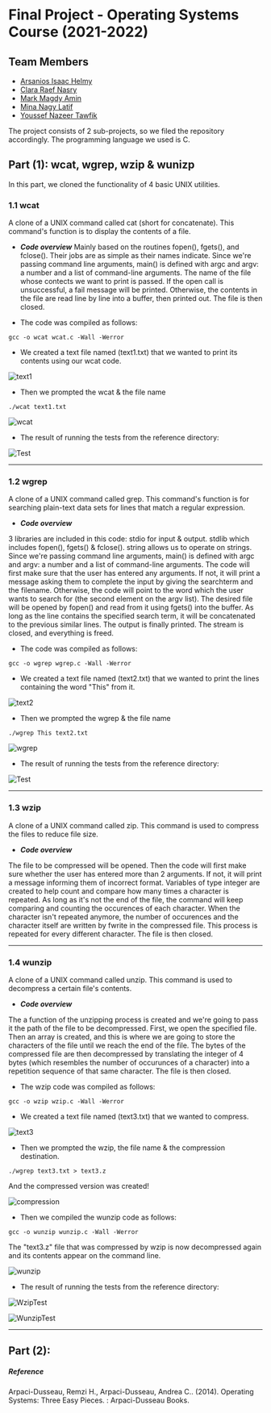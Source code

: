# Final Project - Operating Systems Course (2021-2022)
## Team Members
- [Arsanios Isaac Helmy](https://github.com/arsaniisaac)
- [Clara Raef Nasry](https://github.com/Clara-Raef)
- [Mark Magdy Amin](https://github.com/markmagdy822000)
- [Mina Nagy Latif](https://github.com/MinaNagyLatif)
- [Youssef Nazeer Tawfik](https://github.com/Yousef-nazeer)

The project consists of 2 sub-projects, so we filed the repository accordingly. 
The programming language we used is C.


## Part (1): wcat, wgrep, wzip & wunizp
In this part, we cloned the functionality of 4 basic UNIX utilities.


### 1.1 wcat

A clone of a UNIX command called cat (short for concatenate). This command's function is to display the contents of a file.

- ***Code overview***
Mainly based on the routines fopen(), fgets(), and fclose(). Their jobs are as simple as their names indicate.
Since we're passing command line arguments, main() is defined with argc and argv: a number and a list of command-line arguments.
The name of the file whose contects we want to print is passed. If the open call is unsuccessful, a fail message will be printed. Otherwise, the contents in the file are read line by line into a buffer, then printed out. The file is then closed.

- The code was compiled as follows:

```
gcc -o wcat wcat.c -Wall -Werror
```

- We created a text file named (text1.txt) that we wanted to print its contents using our wcat code.

![text1](https://github.com/Clara-Raef/OS-Final-Project/blob/main/Part%201/wcat/test/WCAT%20-%20Text%20file.png)

- Then we prompted the wcat & the file name

```
./wcat text1.txt
```

![wcat](https://github.com/Clara-Raef/OS-Final-Project/blob/main/Part%201/wcat/test/WCAT.png)

- The result of running the tests from the reference directory:

![Test](https://github.com/Clara-Raef/OS-Final-Project/blob/main/Part%201/wcat/test/WCAT%20TEST.jpeg)
_____________________________________________________________________________________________________________________________________________

### 1.2 wgrep

A clone of a UNIX command called grep. This command's function is for searching plain-text data sets for lines that match a regular expression.

- ***Code overview***

3 libraries are included in this code: stdio for input & output. stdlib which includes fopen(), fgets() & fclose(). string allows us to operate on strings.
Since we're passing command line arguments, main() is defined with argc and argv: a number and a list of command-line arguments.
The code will first make sure that the user has entered any arguments. If not, it will print a message asking them to complete the input by giving the searchterm and the filename. Otherwise, the code will point to the word which the user wants to search for (the second element on the argv list). The desired file will be opened by fopen() and read from it using fgets() into the buffer. As long as the line contains the specified search term, it will be concatenated to the previous similar lines. The output is finally printed. The stream is closed, and everything is freed.

- The code was compiled as follows:

```
gcc -o wgrep wgrep.c -Wall -Werror
```

- We created a text file named (text2.txt) that we wanted to print the lines containing the word "This" from it.

![text2](https://github.com/Clara-Raef/OS-Final-Project/blob/main/Part%201/wgrep/test/WGREP%20-%20Text%20file.png)

- Then we prompted the wgrep & the file name

```
./wgrep This text2.txt
```

![wgrep](https://github.com/Clara-Raef/OS-Final-Project/blob/main/Part%201/wgrep/test/WGREP.png)

- The result of running the tests from the reference directory:

![Test](https://github.com/Clara-Raef/OS-Final-Project/blob/main/Part%201/wgrep/test/WGREP%20TEST.jpeg)
_____________________________________________________________________________________________________________________________________________

### 1.3 wzip

A clone of a UNIX command called zip. This command is used to compress the files to reduce file size.

- ***Code overview***

The file to be compressed will be opened. Then the code will first make sure whether the user has entered more than 2 arguments. If not, it will print a message informing them of incorrect format. Variables of type integer are created to help count and compare how many times a character is repeated. As long as it's not the end of the file, the command will keep comparing and counting the occurences of each character. When the character isn't repeated anymore, the number of occurences and the character itself are written by fwrite in the compressed file. This process is repeated for every different character. The file is then closed.
_____________________________________________________________________________________________________________________________________________

### 1.4 wunzip

A clone of a UNIX command called unzip. This command is used to decompress a certain file's contents.

- ***Code overview***

The a function of the unzipping process is created and we're going to pass it the path of the file to be decompressed. First, we open the specified file. Then an array is created, and this is where we are going to store the characters of the file until we reach  the end of the file. The bytes of the compressed file are then decompressed by translating the integer of 4 bytes (which resembles the number of occurunces of a character) into a repetition sequence of that same character. The file is then closed.

- The wzip code was compiled as follows:

```
gcc -o wzip wzip.c -Wall -Werror
```

- We created a text file named (text3.txt) that we wanted to compress.

![text3](https://github.com/Clara-Raef/OS-Final-Project/blob/main/Part%201/wzip%20%26%20wunzip/test/WZIP%20-%20Text%20file.png)

- Then we prompted the wzip, the file name & the compression destination.

```
./wgrep text3.txt > text3.z
```

And the compressed version was created!

![compression](https://github.com/Clara-Raef/OS-Final-Project/blob/main/Part%201/wzip%20%26%20wunzip/test/Screen%20Shot%202022-01-05%20at%201.23.50%20AM.png)

- Then we compiled the wunzip code as follows:

```
gcc -o wunzip wunzip.c -Wall -Werror
```

The "text3.z" file that was compressed by wzip is now decompressed again and its contents appear on the command line.

![wunzip](https://github.com/Clara-Raef/OS-Final-Project/blob/main/Part%201/wzip%20%26%20wunzip/test/WZIP%20-%20WUNZIP.jpeg)

- The result of running the tests from the reference directory:

![WzipTest](https://github.com/Clara-Raef/OS-Final-Project/blob/main/Part%201/wzip%20%26%20wunzip/test/WZIP%20TEST.jpeg)

![WunzipTest](https://github.com/Clara-Raef/OS-Final-Project/blob/main/Part%201/wzip%20%26%20wunzip/test/WUNZIP%20TEST.jpeg)
_____________________________________________________________________________________________________________________________________________
## Part (2): 



##### Reference
Arpaci-Dusseau, Remzi H., Arpaci-Dusseau, Andrea C.. (2014). Operating Systems: Three Easy Pieces. : Arpaci-Dusseau Books.




